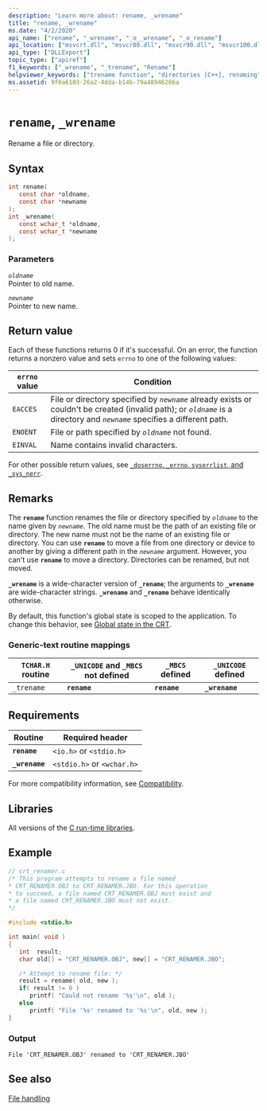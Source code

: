 ```yaml
---
description: "Learn more about: rename, _wrename"
title: "rename, _wrename"
ms.date: "4/2/2020"
api_name: ["rename", "_wrename", "_o__wrename", "_o_rename"]
api_location: ["msvcrt.dll", "msvcr80.dll", "msvcr90.dll", "msvcr100.dll", "msvcr100_clr0400.dll", "msvcr110.dll", "msvcr110_clr0400.dll", "msvcr120.dll", "msvcr120_clr0400.dll", "ucrtbase.dll", "api-ms-win-crt-filesystem-l1-1-0.dll", "api-ms-win-crt-private-l1-1-0.dll"]
api_type: ["DLLExport"]
topic_type: ["apiref"]
f1_keywords: ["_wrename", "_trename", "Rename"]
helpviewer_keywords: ["trename function", "directories [C++], renaming", "renaming directories", "names [C++], changing file", "_trename function", "rename function", "wrename function", "files [C++], renaming", "_wrename function", "names [C++], changing directory", "renaming files"]
ms.assetid: 9f0a6103-26a2-4dda-b14b-79a48946266a
---
```

# `rename`, `_wrename`

Rename a file or directory.

## Syntax

```C
int rename(
   const char *oldname,
   const char *newname
);
int _wrename(
   const wchar_t *oldname,
   const wchar_t *newname
);
```

### Parameters

*`oldname`*\
Pointer to old name.

*`newname`*\
Pointer to new name.

## Return value

Each of these functions returns 0 if it's successful. On an error, the function returns a nonzero value and sets `errno` to one of the following values:

| `errno` value | Condition |
|---|---|
| `EACCES` | File or directory specified by *`newname`* already exists or couldn't be created (invalid path); or *`oldname`* is a directory and *`newname`* specifies a different path. |
| `ENOENT` | File or path specified by *`oldname`* not found. |
| `EINVAL` | Name contains invalid characters. |

For other possible return values, see [`_doserrno`, `_errno`, `syserrlist`, and `_sys_nerr`](../errno-doserrno-sys-errlist-and-sys-nerr.md).

## Remarks

The **`rename`** function renames the file or directory specified by *`oldname`* to the name given by *`newname`*. The old name must be the path of an existing file or directory. The new name must not be the name of an existing file or directory. You can use **`rename`** to move a file from one directory or device to another by giving a different path in the *`newname`* argument. However, you can't use **`rename`** to move a directory. Directories can be renamed, but not moved.

**`_wrename`** is a wide-character version of **`_rename`**; the arguments to **`_wrename`** are wide-character strings. **`_wrename`** and **`_rename`** behave identically otherwise.

By default, this function's global state is scoped to the application. To change this behavior, see [Global state in the CRT](../global-state.md).

### Generic-text routine mappings

| `TCHAR.H` routine | `_UNICODE` and `_MBCS` not defined | `_MBCS` defined | `_UNICODE` defined |
|---|---|---|---|
| `_trename` | **`rename`** | **`rename`** | **`_wrename`** |

## Requirements

| Routine | Required header |
|---|---|
| **`rename`** | `<io.h>` or `<stdio.h>` |
| **`_wrename`** | `<stdio.h>` or `<wchar.h>` |

For more compatibility information, see [Compatibility](../compatibility.md).

## Libraries

All versions of the [C run-time libraries](../crt-library-features.md).

## Example

```C
// crt_renamer.c
/* This program attempts to rename a file named
* CRT_RENAMER.OBJ to CRT_RENAMER.JBO. For this operation
* to succeed, a file named CRT_RENAMER.OBJ must exist and
* a file named CRT_RENAMER.JBO must not exist.
*/

#include <stdio.h>

int main( void )
{
   int  result;
   char old[] = "CRT_RENAMER.OBJ", new[] = "CRT_RENAMER.JBO";

   /* Attempt to rename file: */
   result = rename( old, new );
   if( result != 0 )
      printf( "Could not rename '%s'\n", old );
   else
      printf( "File '%s' renamed to '%s'\n", old, new );
}
```

### Output

```Output
File 'CRT_RENAMER.OBJ' renamed to 'CRT_RENAMER.JBO'
```

## See also

[File handling](../file-handling.md)

